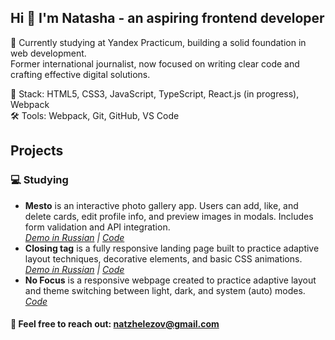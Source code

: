 ## Hi 👋 I'm Natasha - an aspiring frontend developer 

🌱 Currently studying at Yandex Practicum, building a solid foundation in web development.  
Former international journalist, now focused on writing clear code and crafting effective digital solutions.
  
🔧 Stack: HTML5, CSS3, JavaScript, TypeScript, React.js (in progress), Webpack  
🛠️ Tools: Webpack, Git, GitHub, VS Code

## Projects
### 💻 Studying

- **Mesto** is an interactive photo gallery app. Users can add, like, and delete cards, edit profile info, and preview images in modals. Includes form validation and API integration.  
_[Demo in Russian](https://nanferro.github.io/mesto-project-ff/) | [Code](https://github.com/nanferro/mesto-project-ff)_
- **Closing tag** is a fully responsive landing page built to practice adaptive layout techniques, decorative elements, and basic CSS animations.  
_[Demo in Russian](https://nanferro.github.io/zakrivayuschiy-teg-f/) | [Code](https://github.com/nanferro/zakrivayuschiy-teg-f)_
- **No Focus** is a responsive webpage created to practice adaptive layout and theme switching between light, dark, and system (auto) modes.
_[Code](https://github.com/nanferro/slozhno-sosredotochitsya)_

#### 📧 Feel free to reach out: **natzhelezov@gmail.com**

